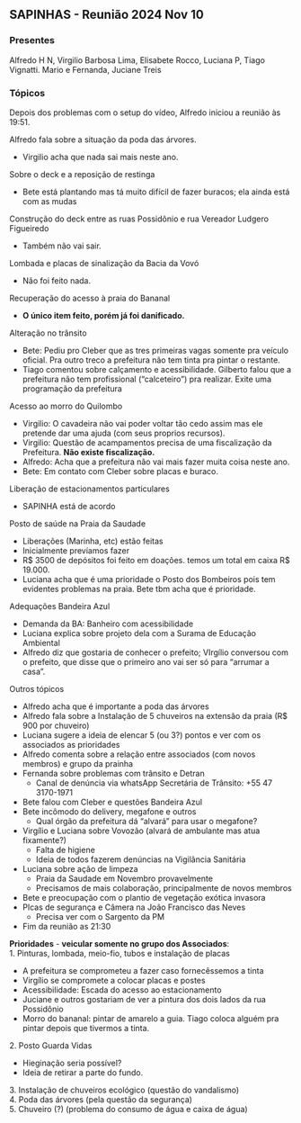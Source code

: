 ## **SAPINHAS \- Reunião 2024 Nov 10**

### **Presentes**

Alfredo H N, Virgilio Barbosa Lima, Elisabete Rocco, Luciana P, Tiago Vignatti. Mario e Fernanda, Juciane Treis

### **Tópicos**

Depois dos problemas com o setup do vídeo, Alfredo iniciou a reunião às 19:51.

Alfredo fala sobre a situação da poda das árvores.

* Virgilio acha que nada sai mais neste ano.

Sobre o deck e a reposição de restinga

* Bete está plantando mas tá muito difícil de fazer buracos; ela ainda está com as mudas

Construção do deck entre as ruas Possidônio e rua Vereador Ludgero Figueiredo

* Também não vai sair.

Lombada e placas de sinalização da Bacia da Vovó

* Não foi feito nada.

Recuperação do acesso à praia do Bananal

* **O único item feito, porém já foi danificado.**

Alteração no trânsito

* Bete: Pediu pro Cleber que as tres primeiras vagas somente pra veículo oficial. Pra outro treco a prefeitura não tem tinta pra pintar o restante.  
* Tiago comentou sobre calçamento e acessibilidade. Gilberto falou que a prefeitura não tem profissional (“calceteiro”) pra realizar. Exite uma programação da prefeitura 

Acesso ao morro do Quilombo

* Virgilio: O cavadeira não vai poder voltar tão cedo assim mas ele pretende dar uma ajuda (com seus proprios recursos).  
* Virgilio: Questão de acampamentos precisa de uma fiscalização da Prefeitura. **Não existe fiscalização.**  
* Alfredo: Acha que a prefeitura não vai mais fazer muita coisa neste ano.  
* Bete: Em contato com Cleber sobre placas e buraco.

Liberação de estacionamentos particulares

* SAPINHA está de acordo

Posto de saúde na Praia da Saudade

* Liberações (Marinha, etc) estão feitas  
* Inicialmente prevíamos fazer  
* R$ 3500 de depósitos foi feito em doações. temos um total em caixa R$ 19.000.  
* Luciana acha que é uma prioridade o Posto dos Bombeiros pois tem evidentes problemas na praia. Bete tbm acha que é prioridade.

Adequações Bandeira Azul

* Demanda da BA: Banheiro com acessibilidade  
* Luciana explica sobre projeto dela com a Surama de Educação Ambiental  
* Alfredo diz que gostaria de conhecer o prefeito; VIrgílio conversou com o prefeito, que disse que o primeiro ano vai ser só para “arrumar a casa”.

Outros tópicos

* Alfredo acha que é importante a poda das árvores  
* Alfredo fala sobre a Instalação de 5 chuveiros na extensão da praia (R$ 900 por chuveiro)  
* Luciana sugere a ideia de elencar 5 (ou 3?) pontos e ver com os associados as prioridades  
* Alfredo comenta sobre a relação entre associados (com novos membros) e grupo da prainha  
* Fernanda sobre problemas com trânsito e Detran  
  * Canal de denúncia via whatsApp Secretária de Trânsito: \+55 47 3170-1971  
* Bete falou com Cleber e questões Bandeira Azul  
* Bete incômodo do delivery, megafone e outros  
  * Qual órgão da prefeitura dá “alvará” para usar o megafone?  
* Virgílio e Luciana sobre Vovozão (alvará de ambulante mas atua fixamente?)  
  * Falta de higiene  
  * Ideia de todos fazerem denúncias na Vigilância Sanitária  
* Luciana sobre ação de limpeza  
  * Praia da Saudade em Novembro provavelmente  
  * Precisamos de mais colaboração, principalmente de novos membros  
* Bete e preocupação com o plantio de vegetação exótica invasora  
* Plcas de segurança e Câmera na João Francisco das Neves  
  * Precisa ver com o Sargento da PM  
* Fim da reunião as 21:30

**Prioridades** \- **veicular somente no grupo dos Associados**:  
1\. Pinturas, lombada, meio-fio, tubos e instalação de placas

* A prefeitura se comprometeu a fazer caso fornecêssemos a tinta  
* Virgílio se compromete a colocar placas e postes  
* Acessibilidade: Escada do acesso ao estacionamento  
* Juciane e outros gostariam de ver a pintura dos dois lados da rua Possidônio  
* Morro do bananal: pintar de amarelo a guia. Tiago coloca alguém pra pintar depois que tivermos a tinta.

2\. Posto Guarda Vidas

* Hieginação seria possível?  
* Ideia de retirar a parte do fundo.

3\. Instalação de chuveiros ecológico (questão do vandalismo)  
4\. Poda das árvores (pela questão da segurança)  
5\. Chuveiro (?) (problema do consumo de água e caixa de água)

